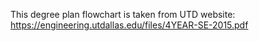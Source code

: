This degree plan flowchart is taken from UTD website: https://engineering.utdallas.edu/files/4YEAR-SE-2015.pdf
